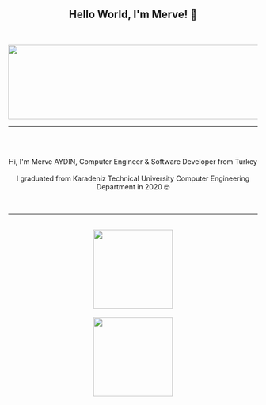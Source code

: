<h2 align="center">Hello World, I'm Merve! 👋</h2>

<br>

<p align="center">
<img width="800" height="150" src="http://1.bp.blogspot.com/-K1Ksh6m1CQQ/Vck96s1sbYI/AAAAAAAAC8I/D89CpV7wS6c/s320/6963c00sdsdsds9e4f5.gif">
</p>

<hr>
<br>

<p align="center">
  <br>
  Hi, I'm Merve AYDIN, Computer Engineer & Software Developer from Turkey
  <br><br>
   I graduated from Karadeniz Technical University Computer Engineering Department in 2020 🤓
  <br>
</p>

<br>
<hr>

<p align="center">
  <br>
  <img height=160 align="center" src="https://github-readme-stats.vercel.app/api?username=aydinWerve&show_icons=true&theme=gotham">
  <br><br>
  <img height=160 align="center" src="https://github-readme-stats.vercel.app/api/top-langs/?username=aydinWerve&amp;hide=html,css,jupyter notebook&amp;layout=compact&amp;show_icons=true&amp;theme=gotham">
  <br>
</p>

<!--
**aydinWerve/aydinwerve** is a ✨ _special_ ✨ repository because its `README.md` (this file) appears on your GitHub profile.

Here are some ideas to get you started:

- 🔭 I’m currently working on ...
- 🌱 I’m currently learning ...
- 👯 I’m looking to collaborate on ...
- 🤔 I’m looking for help with ...
- 💬 Ask me about ...
- 📫 How to reach me: ...
- 😄 Pronouns: ...
- ⚡ Fun fact: ...
-->
